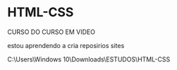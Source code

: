 # HTML-CSS
 CURSO DO CURSO EM VIDEO


estou aprendendo a cria reposirios sites

C:\Users\Windows 10\Downloads\ESTUDOS\HTML-CSS
